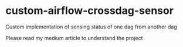 # custom-airflow-crossdag-sensor
Custom implementation of sensing status of one dag from another dag

Please read my medium article to understand the project 
